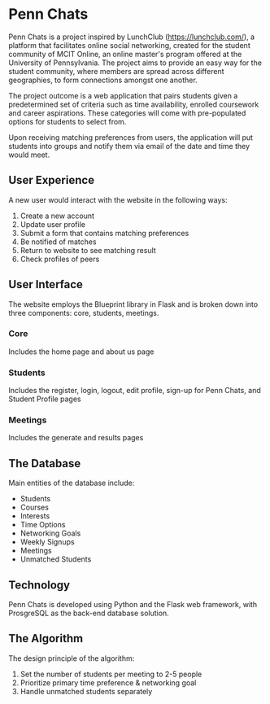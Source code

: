 # Penn Chats
Penn Chats is a project inspired by LunchClub (https://lunchclub.com/), a platform that facilitates online social networking,
created for the student community of MCIT Online, an online master's program offered at the University of Pennsylvania.
The project aims to provide an easy way for the student community, where members are spread across different geographies, to form connections amongst one another.

The project outcome is a web application that pairs students given a predetermined set of criteria such as time availability, enrolled coursework 
and career aspirations. These categories will come with pre-populated options for students to select from.

Upon receiving matching preferences from users, the application will put students into groups and notify them via email of the date and time they would meet.

## User Experience
A new user would interact with the website in the following ways:
1. Create a new account
2. Update user profile
3. Submit a form that contains matching preferences
4. Be notified of matches
5. Return to website to see matching result
6. Check profiles of peers

## User Interface
The website employs the Blueprint library in Flask and is broken down into three components: core, students, meetings.

### Core
Includes the home page and about us page

### Students
Includes the register, login, logout, edit profile, sign-up for Penn Chats, and Student Profile pages

### Meetings
Includes the generate and results pages

## The Database
Main entities of the database include:
- Students
- Courses
- Interests
- Time Options
- Networking Goals
- Weekly Signups
- Meetings
- Unmatched Students

## Technology
Penn Chats is developed using Python and the Flask web framework, with ProsgreSQL as the back-end database solution. 

## The Algorithm
The design principle of the algorithm:
1. Set the number of students per meeting to 2-5 people
2. Prioritize primary time preference & networking goal
3. Handle unmatched students separately
